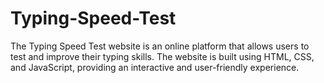 # Typing-Speed-Test
The Typing Speed Test website is an online platform that allows users to test and improve their typing skills. The website is built using HTML, CSS, and JavaScript, providing an interactive and user-friendly experience.
